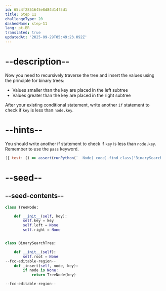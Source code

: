 ```yaml
---
id: 65c4f2851645e8d84d14f5d1
title: Step 11
challengeType: 20
dashedName: step-11
lang: pt-BR
translated: true
updatedAt: '2025-09-29T05:49:23.092Z'
---
```


# --description--

Now you need to recursively traverse the tree and insert the values using the principle for binary trees:

- Values smaller than the key are placed in the left subtree
- Values greater than the key are placed in the right subtree

After your existing conditional statement, write another `if` statement to check if `key` is less than `node.key`.

# --hints--

You should write another if statement to check if `key` is less than `node.key`. Remember to use the `pass` keyword.

```js
({ test: () => assert(runPython(` _Node(_code).find_class("BinarySearchTree").find_function("_insert").find_ifs()[1].find_conditions()[0].is_equivalent("key < node.key")`)) })
```

# --seed--

## --seed-contents--

```py
class TreeNode:

    def __init__(self, key):
        self.key = key
        self.left = None
        self.right = None


class BinarySearchTree:

    def __init__(self):
        self.root = None
--fcc-editable-region--
    def _insert(self, node, key):
        if node is None:
            return TreeNode(key)

--fcc-editable-region--
```

